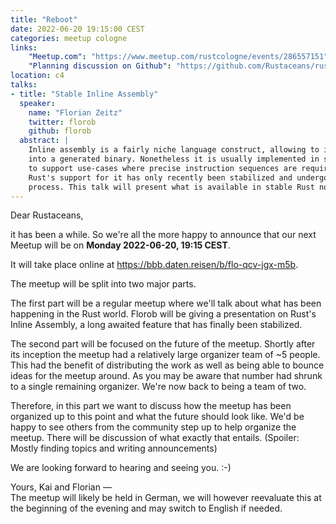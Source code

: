 ```yaml
---
title: "Reboot"
date: 2022-06-20 19:15:00 CEST
categories: meetup cologne
links:
    "Meetup.com": "https://www.meetup.com/rustcologne/events/286557151"
    "Planning discussion on Github": "https://github.com/Rustaceans/rust-cologne/issues/95"
location: c4
talks:
- title: "Stable Inline Assembly"
  speaker:
    name: "Florian Zeitz"
    twitter: florob
    github: florob
  abstract: |
    Inline assembly is a fairly niche language construct, allowing to insert arbitrary instructions
    into a generated binary. Nonetheless it is usually implemented in systems programming languages 
    to support use-cases where precise instruction sequences are required, such as embedded or cryptography.
    Rust's support for it has only recently been stabilized and undergone major changes in the
    process. This talk will present what is available in stable Rust now and how we got there.
---
```


Dear Rustaceans,

it has been a while. So we're all the more happy to announce that our next Meetup will be on
**Monday 2022-06-20, 19:15 CEST**.

It will take place online at <https://bbb.daten.reisen/b/flo-qcv-jgx-m5b>.

The meetup will be split into two major parts.

The first part will be a regular meetup where we'll talk about what has been happening in the Rust world.
Florob will be giving a presentation on Rust's Inline Assembly, a long awaited feature that has
finally been stabilized.

The second part will be focused on the future of the meetup. Shortly after its inception the
meetup had a relatively large organizer team of ~5 people. This had the benefit of distributing
the work as well as being able to bounce ideas for the meetup around.
As you may be aware that number had shrunk to a single remaining organizer.
We're now back to being a team of two.

Therefore, in this part we want to discuss how the meetup has been organized up to this point and what the
future should look like. We'd be happy to see others from the community step up to help organize
the meetup. There will be discussion of what exactly that entails. (Spoiler: Mostly finding topics
and writing announcements)

We are looking forward to hearing and seeing you. :-)

Yours,
Kai and Florian
―  
The meetup will likely be held in German, we will however reevaluate this at the beginning of the evening and may switch to English if needed.
